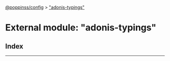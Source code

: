 [@poppinss/config](../README.md) > ["adonis-typings"](../modules/_adonis_typings_.md)

# External module: "adonis-typings"

## Index

---

